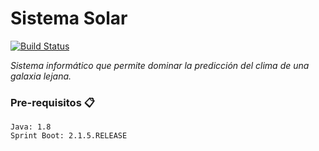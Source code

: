 # Sistema Solar 
[![Build Status](https://travis-ci.com/mujicajuancarlos/solar-system.svg?branch=develop)](https://travis-ci.com/mujicajuancarlos/solar-system)

_Sistema informático que permite dominar la predicción del clima de una galaxia lejana._

### Pre-requisitos 📋

```
Java: 1.8
Sprint Boot: 2.1.5.RELEASE
```